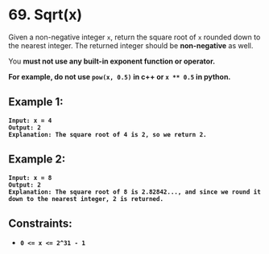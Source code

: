 # 69. Sqrt(x)
Given a non-negative integer ```x```, return the square root of ```x``` rounded down to the nearest integer. The returned integer should be <strong>non-negative</strong> as well.

You <strong>must not use<strong> any built-in exponent function or operator.

For example, do not use ```pow(x, 0.5)``` in c++ or ```x ** 0.5``` in python.

## Example 1:
```
Input: x = 4
Output: 2
Explanation: The square root of 4 is 2, so we return 2.
```
## Example 2:
```
Input: x = 8
Output: 2
Explanation: The square root of 8 is 2.82842..., and since we round it down to the nearest integer, 2 is returned.
```
## Constraints:
- ```0 <= x <= 2^31 - 1```